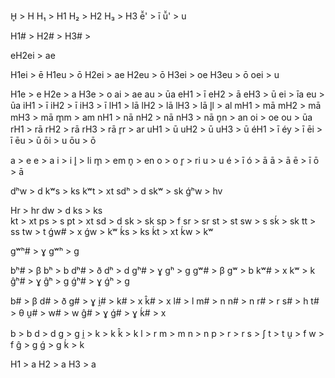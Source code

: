 H̥   > H
H₁  > H1
H₂  > H2
H₃  > H3
ē̆'       > ī
ū̆'       > u

H1#     > 
H2#     > 
H3#     > 

eH2ei   > ae

H1ei    > ē
H1eu    > ō
H2ei    > ae
H2eu    > ō
H3ei    > oe
H3eu    > ō
oei     > u

H1e     > e
H2e     > a
H3e     > o
ai      > ae
au      > ūa
eH1     > ī
eH2     > ā
eH3     > ū
ei      > īa
eu      > ūa
iH1     > ī
iH2     > ī
iH3     > ī
lH1     > lā
lH2     > lā
lH3     > lā
l̥l      > al
mH1     > mā
mH2     > mā
mH3     > mā
m̥m      > am
nH1     > nā
nH2     > nā
nH3     > nā
n̥n      > an
oi      > oe
ou      > ūa
rH1     > rā
rH2     > rā
rH3     > rā
r̥r      > ar
uH1     > ū
uH2     > ū
uH3     > ū
éH1     > ī
éy      > ī
ēi      > ī
ēu      > ū
ōi      > u
ōu      > ō

a       > e
e       > a
i       > i
l̥       > li
m̥       > em
n̥       > en
o       > o
r̥       > ri
u       > u
é       > ī
ó       > ā
ā       > ā
ē       > ī
ō       > ā



dʰw     > d
kʷs     > ks
kʷt     > xt
sdʰ     > d
skʷ     > sk
ǵʰw     > hv

Hr      > hr
dw      > d
ks      > ks	
kt      > xt
ps      > s
pt      > xt
sd      > d
sk      > sk
sp      > f
sr      > sr
st      > st
sw      > s
sḱ      > sk
tt      > ss
tw      > t
ǵw#     > x
ǵw      > kʷ
ḱs      > ks
ḱt      > xt
ḱw      > kʷ

gʷʰ#    > ɣ
gʷʰ     > g

bʰ#     > β
bʰ      > b
dʰ#     > ð
dʰ      > d
gʰ#     > ɣ
gʰ      > ɡ
gʷ#     > β
gʷ      > b
kʷ#     > x
kʷ      > k
ĝʰ#     > ɣ
ĝʰ      > g
ǵʰ#     > ɣ
ǵʰ      > g

b#      > β
d#      > ð
g#      > ɣ
i̯#      > 
k#      > x
k̂#      > x
l#      > l
m#      > n
n#      > n
r#      > r
s#      > h
t#      > θ
u̯#      > 
w#      > w
ĝ#      > ɣ
ǵ#      > ɣ
ḱ#      > x

b       > b
d       > d
g       > g
i̯       > 
k       > k
k̂       > k
l       > r
m       > m
n       > n
p       > 
r       > r
s       > ʃ
t       > t
u̯       > f
w       > f
ĝ       > g
ǵ       > g
ḱ       > k

H1      > a
H2      > a
H3      > a